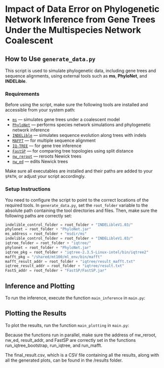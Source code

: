# Impact of Data Error on Phylogenetic Network Inference from Gene Trees Under the Multispecies Network Coalescent

## How to Use `generate_data.py`

This script is used to simulate phylogenetic data, including gene trees and sequence alignments, using external tools such as **ms**, **PhyloNet**, and **INDELible**.

### Requirements

Before using the script, make sure the following tools are installed and accessible from your system path:

- [`ms`](http://home.uchicago.edu/rhudson1/source/mksamples.html) — simulates gene trees under a coalescent model
- [`PhyloNet`](https://bioinfocs.rice.edu/phylonet) — performs species network simulations and phylogenetic network inference
- [`INDELible`](http://abacus.gene.ucl.ac.uk/software/indelible/) — simulates sequence evolution along trees with indels
- [`MAFFT`](https://mafft.cbrc.jp/alignment/software/) — for multiple sequence alignment
- [`IQ-TREE`](http://www.iqtree.org/) — for gene tree inference
- [`FastSP`](https://github.com/smirarab/FastSP) — for comparing tree topologies using split distance
- [`nw_reroot`](https://github.com/tjunier/newick_utils/tree/master) — reroots Newick trees
- [`nw_ed`](https://github.com/tjunier/newick_utils/tree/master) — edits Newick trees

Make sure all executables are installed and their paths are added to your `$PATH`, or adjust your script accordingly.

### Setup Instructions

You need to configure the script to point to the correct locations of the required tools. In `generate_data.py`, set the `root_folder` variable to the absolute path containing the tool directories and files. Then, make sure the following paths are correctly set:

```python
indelible_control_folder = root_folder + "INDELibleV1.03/"
phylonet = root_folder + "PhyloNet.jar"
ms_address = root_folder + "msdir/ms"
indelible_control_folder = root_folder + "INDELibleV1.03/"
iqtree_folder = root_folder + "iqtree/"
phylonet = root_folder + "PhyloNet.jar"
iqtree_pkg = root_folder + "iqtree-2.3.5-Linux-intel/bin/iqtree2"
mafft_pkg = "/shared/mt100/ml_env/bin/mafft"
mafft_result_addr = root_folder + "iqtree/result_mafft.txt"
iqtree_result_addr = root_folder + "iqtree/result.txt"
FastS_addr = root_folder + "FastSP/FastSP.jar"
```
## Inference and Plotting

To run the inference, execute the function `main_inference` in `main.py`:

## Plotting the Results

To plot the results, run the function `main_plotting` in `main.py`:

Because the functions run in parallel, make sure the address of nw_reroot, nw_ed, result_addr, and FastSP are correctly set in the functions run_iqtree_bootstrap, run_iqtree, and run_mafft.

The final_result.csv, which is a CSV file containing all the results, along with all the generated plots, can be found in the /results folder.
